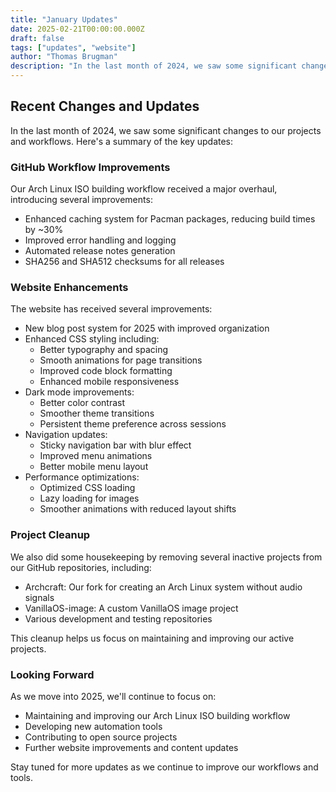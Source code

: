 ```yaml
---
title: "January Updates"
date: 2025-02-21T00:00:00.000Z
draft: false
tags: ["updates", "website"]
author: "Thomas Brugman"
description: "In the last month of 2024, we saw some significant changes to our projects and workflows. Here's a summary of the key updates:"
---
```

## Recent Changes and Updates

In the last month of 2024, we saw some significant changes to our projects and workflows. Here's a summary of the key updates:

### GitHub Workflow Improvements

Our Arch Linux ISO building workflow received a major overhaul, introducing several improvements:

- Enhanced caching system for Pacman packages, reducing build times by ~30%
- Improved error handling and logging
- Automated release notes generation
- SHA256 and SHA512 checksums for all releases

### Website Enhancements

The website has received several improvements:

- New blog post system for 2025 with improved organization
- Enhanced CSS styling including:
  - Better typography and spacing
  - Smooth animations for page transitions
  - Improved code block formatting
  - Enhanced mobile responsiveness
- Dark mode improvements:
  - Better color contrast
  - Smoother theme transitions
  - Persistent theme preference across sessions
- Navigation updates:
  - Sticky navigation bar with blur effect
  - Improved menu animations
  - Better mobile menu layout
- Performance optimizations:
  - Optimized CSS loading
  - Lazy loading for images
  - Smoother animations with reduced layout shifts

### Project Cleanup

We also did some housekeeping by removing several inactive projects from our GitHub repositories, including:

- Archcraft: Our fork for creating an Arch Linux system without audio signals
- VanillaOS-image: A custom VanillaOS image project
- Various development and testing repositories

This cleanup helps us focus on maintaining and improving our active projects.

### Looking Forward

As we move into 2025, we'll continue to focus on:

- Maintaining and improving our Arch Linux ISO building workflow
- Developing new automation tools
- Contributing to open source projects
- Further website improvements and content updates

Stay tuned for more updates as we continue to improve our workflows and tools.